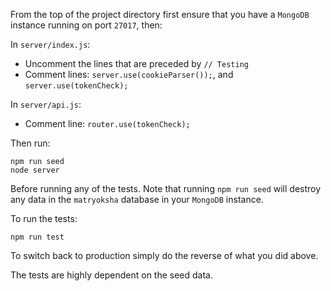 From the top of the project directory first ensure that you have a `MongoDB` instance running on port `27017`, then:

In `server/index.js`:
* Uncomment the lines that are preceded by `// Testing`
* Comment lines: `server.use(cookieParser());`, and `server.use(tokenCheck);`

In `server/api.js`:
* Comment line: `router.use(tokenCheck);`

Then run:

`npm run seed`\
`node server`

Before running any of the tests. Note that running `npm run seed` will destroy any data in the `matryoksha` database in your `MongoDB` instance.

To run the tests:

`npm run test`

To switch back to production simply do the reverse of what you did above.

The tests are highly dependent on the seed data.
